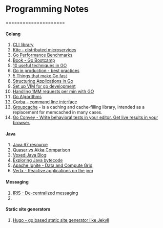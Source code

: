# Programming Notes
=====================

#### Golang
1. [CLI library](https://github.com/codegangsta/cli)
2. [Kite - distributed microservices](http://blog.gopheracademy.com/birthday-bash-2014/kite-microservice-library/)
3. [Go Performance Benchmarks](https://github.com/jackc/go-performance-observations/blob/master/bench_test.go)
4. [Book - Go Bootcamp](http://www.golangbootcamp.com/book)
5. [10 useful techniques in GO](http://arslan.io/ten-useful-techniques-in-go)
6. [Go in production - best practices](http://peter.bourgon.org/go-in-production/)
7. [5 Things that make Go fast](http://dave.cheney.net/2014/06/07/five-things-that-make-go-fast)
8. [Structuring Applications in Go](https://medium.com/@benbjohnson/structuring-applications-in-go-3b04be4ff091)
9. [Set up VIM for go development](http://obahua.com/setup-vim-for-go-development/)
10. [Handling 1MM requests per min with GO](http://marcio.io/2015/07/handling-1-million-requests-per-minute-with-golang/)
11. [Go Algorithms](https://github.com/0xAX/go-algorithms)
12. [Corba - command line interface](https://github.com/spf13/cobra)
13. [Groupcache](
https://github.com/golang/groupcache) - is a caching and cache-filling library, intended as a replacement for memcached in many cases.
14. [Go Convey - Write behavioral tests in your editor. Get live results in your browser.](http://goconvey.co/)

#### Java 
1. [Java 67 resource](http://java67.blogspot.com/search/label/java%20concurrency%20tutorial)
2. [Quasar vs Akka Comparison](https://www.voxxed.com/blog/2015/08/quasar-and-akka-a-comparison/)
3. [Voxed Java Blog](https://www.voxxed.com/blog/category/java/)
4. [Exploring Java bytecode](http://blog.nishtahir.com/2015/09/12/exploring-java-byte-code/)
5. [Apache Ignite - Data and Compute Grid](https://apacheignite.readme.io/docs)
6. [Vertx - Reactive applications on the jvm](http://vertx.io/)

#### Messaging 
1. [IRIS - De-centralized messaging](https://github.com/project-iris/iris)
2. 

#### Static site generators
1. [Hugo - go based static site generator like Jekyll](https://gohugo.io/)
